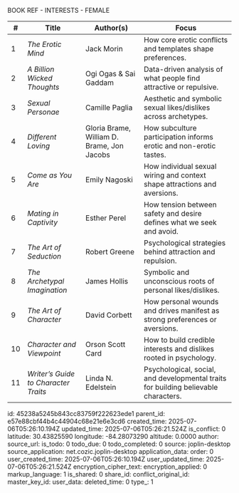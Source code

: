 BOOK REF - INTERESTS - FEMALE

| #  | **Title**                            | **Author(s)**                              | **Focus**                                                                           |
| -- | ------------------------------------ | ------------------------------------------ | ----------------------------------------------------------------------------------- |
| 1  | *The Erotic Mind*                    | Jack Morin                                 | How core erotic conflicts and templates shape preferences.                          |
| 2  | *A Billion Wicked Thoughts*          | Ogi Ogas & Sai Gaddam                      | Data-driven analysis of what people find attractive or repulsive.                   |
| 3  | *Sexual Personae*                    | Camille Paglia                             | Aesthetic and symbolic sexual likes/dislikes across archetypes.                     |
| 4  | *Different Loving*                   | Gloria Brame, William D. Brame, Jon Jacobs | How subculture participation informs erotic and non-erotic tastes.                  |
| 5  | *Come as You Are*                    | Emily Nagoski                              | How individual sexual wiring and context shape attractions and aversions.           |
| 6  | *Mating in Captivity*                | Esther Perel                               | How tension between safety and desire defines what we seek and avoid.               |
| 7  | *The Art of Seduction*               | Robert Greene                              | Psychological strategies behind attraction and repulsion.                           |
| 8  | *The Archetypal Imagination*         | James Hollis                               | Symbolic and unconscious roots of personal likes/dislikes.                          |
| 9  | *The Art of Character*               | David Corbett                              | How personal wounds and drives manifest as strong preferences or aversions.         |
| 10 | *Character and Viewpoint*            | Orson Scott Card                           | How to build credible interests and dislikes rooted in psychology.                  |
| 11 | *Writer’s Guide to Character Traits* | Linda N. Edelstein                         | Psychological, social, and developmental traits for building believable characters. |


id: 45238a5245b843cc83759f222623ede1
parent_id: e57e88cbf44b4c44904c68e21e6e3cd6
created_time: 2025-07-06T05:26:10.194Z
updated_time: 2025-07-06T05:26:21.524Z
is_conflict: 0
latitude: 30.43825590
longitude: -84.28073290
altitude: 0.0000
author: 
source_url: 
is_todo: 0
todo_due: 0
todo_completed: 0
source: joplin-desktop
source_application: net.cozic.joplin-desktop
application_data: 
order: 0
user_created_time: 2025-07-06T05:26:10.194Z
user_updated_time: 2025-07-06T05:26:21.524Z
encryption_cipher_text: 
encryption_applied: 0
markup_language: 1
is_shared: 0
share_id: 
conflict_original_id: 
master_key_id: 
user_data: 
deleted_time: 0
type_: 1